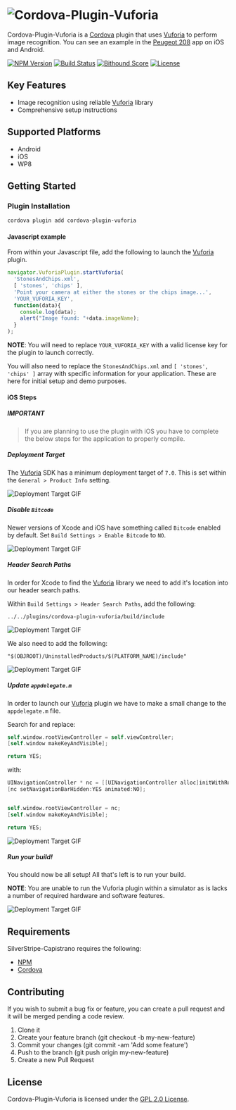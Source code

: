 # ![Cordova-Plugin-Vuforia][logo]
Cordova-Plugin-Vuforia is a [Cordova][cordova] plugin that uses [Vuforia][vuforia] to perform image recognition. You can see an example in the [Peugeot 208][peugeot] app on iOS and Android.

[![NPM Version][shield-npm]][info-npm]
[![Build Status][shield-travis]][info-travis]
[![Bithound Score][shield-bithound]][info-bithound]
[![License][shield-license]][info-license]


## Key Features
- Image recognition using reliable [Vuforia][vuforia] library
- Comprehensive setup instructions


## Supported Platforms
- Android
- iOS
- WP8


## Getting Started
### Plugin Installation
```bash
cordova plugin add cordova-plugin-vuforia
```

#### Javascript example
From within your Javascript file, add the following to launch the [Vuforia][vuforia] plugin.
```javascript
navigator.VuforiaPlugin.startVuforia(
  'StonesAndChips.xml',
  [ 'stones', 'chips' ],
  'Point your camera at either the stones or the chips image...',
  'YOUR_VUFORIA_KEY',
  function(data){
    console.log(data);
    alert("Image found: "+data.imageName);
  }
);
```

**NOTE**: You will need to replace `YOUR_VUFORIA_KEY` with a valid license key for the plugin to launch correctly.

You will also need to replace the `StonesAndChips.xml` and `[ 'stones', 'chips' ]` array with specific information for your application. These are here for initial setup and demo purposes.


#### iOS Steps
##### IMPORTANT
> If you are planning to use the plugin with iOS you have to complete the below steps for the application to properly compile.


##### Deployment Target
The [Vuforia][vuforia] SDK has a minimum deployment target of `7.0`. This is set within the `General > Product Info` setting.

![[Deployment Target GIF][stage-1]][stage-1]


##### Disable `Bitcode`
Newer versions of Xcode and iOS have something called `Bitcode` enabled by default. Set `Build Settings > Enable Bitcode` to `NO`.

![[Deployment Target GIF][stage-1]][stage-2]


##### Header Search Paths
In order for Xcode to find the [Vuforia][vuforia] library we need to add it's location into our header search paths.

Within `Build Settings > Header Search Paths`, add the following:

`../../plugins/cordova-plugin-vuforia/build/include`

![[Deployment Target GIF][stage-1]][stage-3]

We also need to add the following:

`"$(OBJROOT)/UninstalledProducts/$(PLATFORM_NAME)/include"`

![[Deployment Target GIF][stage-1]][stage-4]


##### Update `appdelegate.m`
In order to launch our [Vuforia][vuforia] plugin we have to make a small change to the `appdelegate.m` file.

Search for and replace:
```objective-c
self.window.rootViewController = self.viewController;
[self.window makeKeyAndVisible];

return YES;
```

with:
```objective-c
UINavigationController * nc = [[UINavigationController alloc]initWithRootViewController:self.viewController];
[nc setNavigationBarHidden:YES animated:NO];


self.window.rootViewController = nc;
[self.window makeKeyAndVisible];

return YES;
```

![[Deployment Target GIF][stage-1]][stage-5]


##### Run your build!
You should now be all setup! All that's left is to run your build.

**NOTE**: You are unable to run the Vuforia plugin within a simulator as is lacks a number of required hardware and software features.

![[Deployment Target GIF][stage-1]][stage-6]


## Requirements
SilverStripe-Capistrano requires the following:
* [NPM][npm]
* [Cordova][cordova]


## Contributing
If you wish to submit a bug fix or feature, you can create a pull request and it will be merged pending a code review.

1. Clone it
2. Create your feature branch (git checkout -b my-new-feature)
3. Commit your changes (git commit -am 'Add some feature')
4. Push to the branch (git push origin my-new-feature)
5. Create a new Pull Request


## License
Cordova-Plugin-Vuforia is licensed under the [GPL 2.0 License][info-license].

[logo]: https://cdn.rawgit.com/thisisbd/cordova-plugin-vuforia/d14d00720569fea02d29cded4de3c6e617c87537/images/logo.svg
[stage-1]: https://raw.githubusercontent.com/thisisbd/cordova-plugin-vuforia/master/images/stage-1.gif
[stage-2]: https://raw.githubusercontent.com/thisisbd/cordova-plugin-vuforia/master/images/stage-2.gif
[stage-3]: https://raw.githubusercontent.com/thisisbd/cordova-plugin-vuforia/master/images/stage-3.gif
[stage-4]: https://raw.githubusercontent.com/thisisbd/cordova-plugin-vuforia/master/images/stage-4.gif
[stage-5]: https://raw.githubusercontent.com/thisisbd/cordova-plugin-vuforia/master/images/stage-5.gif
[stage-6]: https://raw.githubusercontent.com/thisisbd/cordova-plugin-vuforia/master/images/stage-6.gif

[cordova]: https://cordova.apache.org/
[vuforia]: https://www.vuforia.com/
[npm]: https://www.npmjs.com
[peugeot]: https://itunes.apple.com/gb/app/new-peugeot-208/id1020630968?mt=8

[info-npm]: https://github.com/mattrayner/silverstripe-capistrano
[info-travis]: https://github.com/mattrayner/silverstripe-capistrano
[info-license]: LICENSE
[info-bithound]: https://www.bithound.io/github/thisisbd/cordova-plugin-vuforia
[shield-npm]: https://img.shields.io/npm/v/cordova-plugin-vuforia.svg
[shield-travis]: https://img.shields.io/travis/thisisbd/cordova-plugin-vuforia.svg
[shield-license]: https://img.shields.io/badge/license-GPL2-blue.svg
[shield-bithound]: https://www.bithound.io/github/thisisbd/cordova-plugin-vuforia/badges/score.svg
